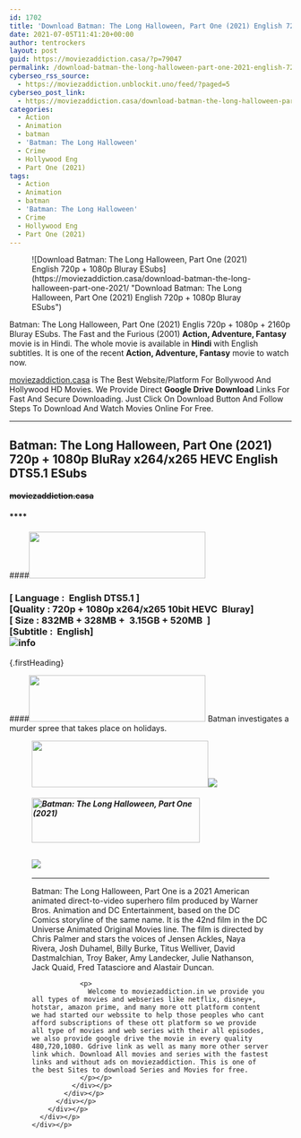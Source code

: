 ```yaml
---
id: 1702
title: 'Download Batman: The Long Halloween, Part One (2021) English 720p + 1080p Bluray ESubs'
date: 2021-07-05T11:41:20+00:00
author: tentrockers
layout: post
guid: https://moviezaddiction.casa/?p=79047
permalink: /download-batman-the-long-halloween-part-one-2021-english-720p-1080p-bluray-esubs/
cyberseo_rss_source:
  - https://moviezaddiction.unblockit.uno/feed/?paged=5
cyberseo_post_link:
  - https://moviezaddiction.casa/download-batman-the-long-halloween-part-one-2021/
categories:
  - Action
  - Animation
  - batman
  - 'Batman: The Long Halloween'
  - Crime
  - Hollywood Eng
  - Part One (2021)
tags:
  - Action
  - Animation
  - batman
  - 'Batman: The Long Halloween'
  - Crime
  - Hollywood Eng
  - Part One (2021)
---
```

<figure class="entry-thumbnail">![Download Batman: The Long Halloween, Part One (2021) English 720p + 1080p Bluray ESubs](https://moviezaddiction.casa/download-batman-the-long-halloween-part-one-2021/ "Download Batman: The Long Halloween, Part One (2021) English 720p + 1080p Bluray ESubs") </figure> 

Batman: The Long Halloween, Part One (2021) Englis 720p + 1080p + 2160p Bluray ESubs. The Fast and the Furious (2001) **Action, Adventure, Fantasy** movie is in Hindi. The whole movie is available in **Hindi** with English subtitles. It is one of the recent **Action, Adventure, Fantasy** movie to watch now.

[moviezaddiction.casa](https://moviezaddiction.casa) is The Best Website/Platform For Bollywood And Hollywood HD Movies. We Provide Direct **Google Drive Download** Links For Fast And Secure Downloading. Just Click On Download Button And Follow Steps To Download And Watch Movies Online For Free.

* * *

## <span>Batman: The Long Halloween, Part One (2021) 720p + 1080p BluRay x264/x265 HEVC English DTS5.1 ESubs</span>

#### <span>~~moviezaddiction.casa~~</span>

#### ****

####<img loading="lazy" class="aligncenter" src="https:///moviezaddiction.casa/wp-content/uploads/2018/02/Media-Info.png?zoom=0.8099999785423279&resize=315%2C83&ssl=1" srcset="https://moviezaddiction.casa//wp-content/uploads/2018/02/Media-Info.png?zoom=0.8999999761581421&resize=315%2C83&ssl=1" width="315" height="83" /> 

### <span><span><strong>[ Language :&nbsp; English DTS5.1</strong>&nbsp;]</span><br /><span>[Quality : 720p + 1080p x264/x265 10bit HEVC&nbsp; Bluray]</span><br /><span>[ Size : 832MB + 328MB +&nbsp; 3.15<span>GB</span> + 520MB&nbsp; ]</span><br /><span>[Subtitle :&nbsp; English]<br /></span></span><img src="https://i.imgur.com/AusysgD.png" alt="info" usemap="#workmap" /> </p> 

<map name="workmap">
  <area alt="imdb" coords="0,0,80,40" shape="rect" href="https://www.imdb.com/title/tt14324650/" target="_blank" />
  
  <area alt="youtube" coords="100,0,180,40" shape="rect" href="https://www.youtube.com/watch?v=8qodAY3S7Dg" target="_blank" />
</map> {.firstHeading}

####<img loading="lazy" class="aligncenter" src="https://moviezaddiction.casa//wp-content/uploads/2018/02/Plot.jpeg?zoom=0.8099999785423279&resize=315%2C83&ssl=1" srcset="https://moviezaddiction.casa//wp-content/uploads/2018/02/Plot.jpeg?zoom=0.8999999761581421&resize=315%2C83&ssl=1" width="315" height="83" /> <span>Batman investigates a murder spree that takes place on holidays.</span>

<div class="wp-block-image">
  <figure class="aligncenter is-resized"><img loading="lazy" class="aligncenter" src="https://i1.wp.com/moviezaddiction.casa/wp-content/uploads/2018/02/Screenshots-Button.png?zoom=0.8099999785423279&resize=315%2C83&ssl=1" srcset="https://moviezaddiction.casa//wp-content/uploads/2018/02/Screenshots-Button.png?zoom=0.8999999761581421&resize=315%2C83&ssl=1" width="315" height="83" /><img src="https://1.bp.blogspot.com/-rqbs0_MqM6I/YOLuXTTHLSI/AAAAAAAAElc/JK77H9RalPgZ8XamZ8d0pA6Hhgdaebw8wCLcBGAsYHQ/s16000/Batman%2B-%2BThe%2BLong%2BHalloween%2BPart%2BOne%2B%25282021%2529%2B1080p%2BBluray%2Bx264%2BEnglish%2BDTS5.1%2BESubs%2B3.15GB%2B%255Bwww.MoviezAddiction.casa%255D_s.jpg" /> </p> 
  
  <h4 class="summary_text">
    <em><img loading="lazy" class="aligncenter" src="https://i2.wp.com/moviezaddiction.casa/wp-content/uploads/2018/02/Download-Button-1.png?zoom=0.8099999785423279&resize=300%2C80&ssl=1" srcset="https://i2.wp.com/moviezaddiction.casa/wp-content/uploads/2018/02/Download-Button-1.png?zoom=0.8999999761581421&resize=300%2C80&ssl=1" alt="Batman: The Long Halloween, Part One (2021)" width="300" height="80" /></em>
  </h4>
  
  <h2>
    <img class="aligncenter" src="https://i.imgur.com/Ds7bb.gif" />
  </h2>
  
  <hr />
  
  <div class="mod" data-md="50" data-hveid="250" data-ved="0ahUKEwi-7dnvqo7WAhXLsFQKHTILBKEQkCkI-gEoAzAn">
    <div class="_cgc kno-fb-ctx" data-hveid="251" data-ved="0ahUKEwi-7dnvqo7WAhXLsFQKHTILBKEQziAI-wEoADAn">
      <div class="r-iH9cFH0n0MiE">
        <div class="mod" data-md="50" data-hveid="228" data-ved="0ahUKEwjniJq86tTWAhULK48KHU9mChkQkCkI5AEoBDAh">
          <div class="_cgc kno-fb-ctx" data-hveid="229" data-ved="0ahUKEwjniJq86tTWAhULK48KHU9mChkQziAI5QEoADAh">
            <div class="r-iwKCMzMr_HBQ">
              <div class="overviewContainer ng-star-inserted">
                <p>
                  Batman: The Long Halloween, Part One is a 2021 American animated direct-to-video superhero film produced by Warner Bros. Animation and DC Entertainment, based on the DC Comics storyline of the same name. It is the 42nd film in the DC Universe Animated Original Movies line. The film is directed by Chris Palmer and stars the voices of Jensen Ackles, Naya Rivera, Josh Duhamel, Billy Burke, Titus Welliver, David Dastmalchian, Troy Baker, Amy Landecker, Julie Nathanson, Jack Quaid, Fred Tatasciore and Alastair Duncan.
                </p>
                
                <p>
                  Welcome to moviezaddiction.in we provide you all types of movies and webseries like netflix, disney+, hotstar, amazon prime, and many more ott platform content we had started our webssite to help those peoples who cant afford subscriptions of these ott platform so we provide all type of movies and web series with their all episodes, we also provide google drive the movie in every quality 480,720,1080. Gdrive link as well as many more other server link which. Download All movies and series with the fastest links and without ads on moviezaddiction. This is one of the best Sites to download Series and Movies for free.
                </p></p>
              </div></p>
            </div></p>
          </div></p>
        </div></p>
      </div></p>
    </div></p>
  </div></figure>
</div>